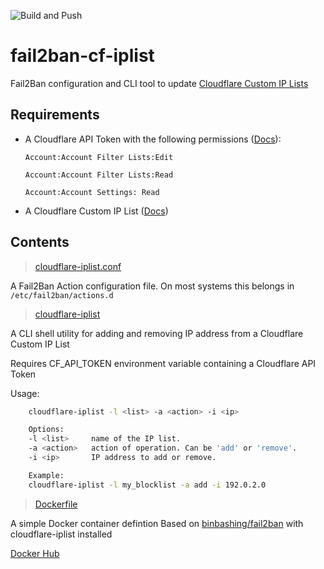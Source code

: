 ![Build and Push](https://github.com/binbashing/fail2ban-cf-iplist/actions/workflows/build-push.yaml/badge.svg)

# fail2ban-cf-iplist

Fail2Ban configuration and CLI tool to update [Cloudflare Custom IP Lists](https://developers.cloudflare.com/waf/tools/lists/custom-lists/#ip-lists)

## Requirements
* A Cloudflare API Token with the following permissions ([Docs](https://developers.cloudflare.com/fundamentals/api/get-started/create-token/)):

    `Account:Account Filter Lists:Edit`

    `Account:Account Filter Lists:Read`

    `Account:Account Settings: Read`

* A Cloudflare Custom IP List ([Docs](https://developers.cloudflare.com/waf/tools/lists/create-dashboard/))

## Contents

>[cloudflare-iplist.conf](./cloudflare-iplist.conf)

A Fail2Ban Action configuration file.  On most systems this belongs in `/etc/fail2ban/actions.d`

>[cloudflare-iplist](./cloudflare-iplist)

A CLI shell utility for adding and removing IP address from a Cloudflare Custom IP List

Requires CF_API_TOKEN environment variable containing a Cloudflare API Token


Usage:
```bash
    cloudflare-iplist -l <list> -a <action> -i <ip>

    Options:
    -l <list>     name of the IP list.
    -a <action>   action of operation. Can be 'add' or 'remove'.
    -i <ip>       IP address to add or remove.

    Example:
    cloudflare-iplist -l my_blocklist -a add -i 192.0.2.0
```


>[Dockerfile](./Dockerfile)


A simple Docker container defintion Based on [binbashing/fail2ban](https://github.com/binbashing/fail2ban-docker) with cloudflare-iplist installed

[Docker Hub](https://hub.docker.com/r/binbashing/fail2ban-cf-iplist)